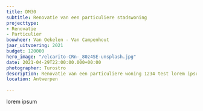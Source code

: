 ```yaml
---
title: DM30
subtitle: Renovatie van een particuliere stadswoning
projecttype:
- Renovatie
- Particulier
bouwheer: Van Oekelen - Van Campenhout
jaar_uitvoering: 2021
budget: 120000
hero_image: "/elcarito-CRn-_80z4SE-unsplash.jpg"
date: 2021-04-29T22:00:00.000+00:00
photographer: Turostro
description: Renovatie van een particuliere woning 1234 test lorem ipsum lange omschrijving.
location: Antwerpen

---
```

lorem ipsum